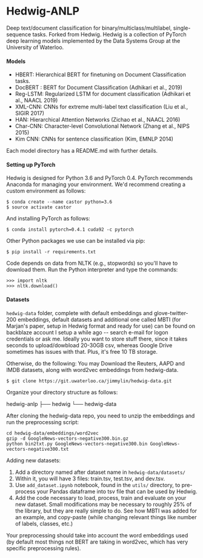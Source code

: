 # Hedwig-ANLP
Deep text/document classification for binary/multiclass/multilabel, single-sequence tasks. Forked from Hedwig. 
Hedwig is a collection of PyTorch deep learning models implemented by the Data Systems Group at the University of Waterloo.

#### Models
- HBERT: Hierarchical BERT for finetuning on Document Classification tasks.
- DocBERT : BERT for Document Classification (Adhikari et al., 2019)
- Reg-LSTM: Regularized LSTM for document classification (Adhikari et al., NAACL 2019)
- XML-CNN: CNNs for extreme multi-label text classification (Liu et al., SIGIR 2017)
- HAN: Hierarchical Attention Networks (Zichao et al., NAACL 2016)
- Char-CNN: Character-level Convolutional Network (Zhang et al., NIPS 2015)
- Kim CNN: CNNs for sentence classification (Kim, EMNLP 2014)

Each model directory has a README.md with further details.

#### Setting up PyTorch
Hedwig is designed for Python 3.6 and PyTorch 0.4. PyTorch recommends Anaconda for managing your environment. We'd recommend creating a custom environment as follows:

```
$ conda create --name castor python=3.6
$ source activate castor
```

And installing PyTorch as follows:

```
$ conda install pytorch=0.4.1 cuda92 -c pytorch
```

Other Python packages we use can be installed via pip:

```
$ pip install -r requirements.txt
```

Code depends on data from NLTK (e.g., stopwords) so you'll have to download them. Run the Python interpreter and type the commands:

```
>>> import nltk
>>> nltk.download()
```

#### Datasets
`hedwig-data` folder, complete with default embeddings and glove-twitter-200 embeddings, default datasets and additional one called MBTI (for Marjan's paper, setup in Hedwig format and ready for use) can be found on backblaze account I setup a while ago -- search e-mail for logon credentials or ask me. Ideally you want to store stuff there, since it takes seconds to upload/dowbload 20-30GB csv, whereas Google Drive sometimes has issues with that. Plus, it's free 10 TB storage.

Otherwise, do the following:
You may Download the Reuters, AAPD and IMDB datasets, along with word2vec embeddings from hedwig-data.

```
$ git clone https://git.uwaterloo.ca/jimmylin/hedwig-data.git
```

Organize your directory structure as follows:

hedwig-anlp
           ├── hedwig
           └── hedwig-data
           
After cloning the hedwig-data repo, you need to unzip the embeddings and run the preprocessing script:

```
cd hedwig-data/embeddings/word2vec 
gzip -d GoogleNews-vectors-negative300.bin.gz 
python bin2txt.py GoogleNews-vectors-negative300.bin GoogleNews-vectors-negative300.txt 
```

Adding new datasets:

1) Add a directory named after dataset name in `hedwig-data/datasets/`
2) Within it, you will have 3 files: train.tsv, test.tsv, and dev.tsv.
3) Use `add_dataset.ipynb` notebook, found in the `utils/` directory, to pre-process your Pandas dataframe into tsv file that can be used by Hedwig.
4) Add the code necessary to load, process, train and evaluate on your new dataset. Small modifications may be necessary to roughly 25% of the library, but they are really simple to do. See how MBTI was added for an example, and copy-paste (while changing relevant things like number of labels, classes, etc.)

Your preprocessing should take into account the word embeddings used (by default most things not BERT are taking in word2vec, which has very specific preprocessing rules).



